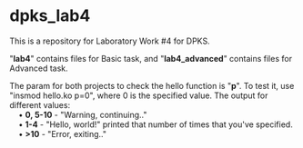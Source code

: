 # dpks_lab4
This is a repository for Laboratory Work #4 for DPKS.

"<b>lab4</b>" contains files for Basic task, and "<b>lab4_advanced</b>" contains files for Advanced task.

The param for both projects to check the hello function is "<b>p</b>". To test it, use "insmod hello.ko p=0", where 0 is the specified value. The output for different values:<br>
&nbsp;&nbsp;&nbsp;&nbsp;• <b>0, 5-10</b> - "Warning, continuing.."<br>
&nbsp;&nbsp;&nbsp;&nbsp;• <b>1-4</b> - "Hello, world!" printed that number of times that you've specified.<br>
&nbsp;&nbsp;&nbsp;&nbsp;• <b>>10</b> - "Error, exiting.."<br>
